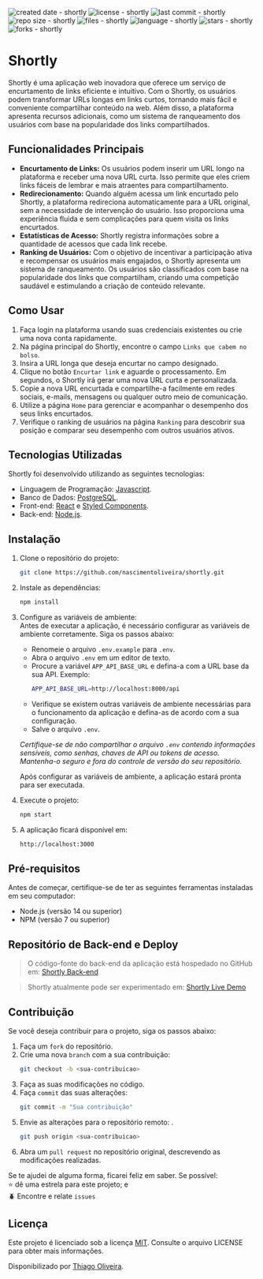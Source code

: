![created date - shortly](https://img.shields.io/date/1671332400?color=007ec6&label=created%20at&style=flat-square)
![license - shortly](https://img.shields.io/github/license/nascimentoliveira/shortly?color=007ec6&style=flat-square)
![last commit - shortly](https://img.shields.io/github/last-commit/nascimentoliveira/shortly?color=007ec6&style=flat-square)
![repo size - shortly](https://img.shields.io/github/repo-size/nascimentoliveira/shortly?color=007ec6&style=flat-square)
![files - shortly](https://img.shields.io/github/directory-file-count/nascimentoliveira/shortly?color=007ec6&style=flat-square)
![language - shortly](https://img.shields.io/github/languages/top/nascimentoliveira/shortly?color=007ec6&style=flat-square)
![stars - shortly](https://img.shields.io/github/stars/nascimentoliveira/shortly?color=007ec6&style=flat-square)
![forks - shortly](https://img.shields.io/github/forks/nascimentoliveira/shortly?color=007ec6&style=flat-square)

# Shortly

Shortly é uma aplicação web inovadora que oferece um serviço de encurtamento de links eficiente e intuitivo. Com o Shortly, os usuários podem transformar URLs longas em links curtos, tornando mais fácil e conveniente compartilhar conteúdo na web. Além disso, a plataforma apresenta recursos adicionais, como um sistema de ranqueamento dos usuários com base na popularidade dos links compartilhados.

## Funcionalidades Principais

- **Encurtamento de Links:** Os usuários podem inserir um URL longo na plataforma e receber uma nova URL curta. Isso permite que eles criem links fáceis de lembrar e mais atraentes para compartilhamento.
- **Redirecionamento:** Quando alguém acessa um link encurtado pelo Shortly, a plataforma redireciona automaticamente para a URL original, sem a necessidade de intervenção do usuário. Isso proporciona uma experiência fluida e sem complicações para quem visita os links encurtados.
- **Estatísticas de Acesso:** Shortly registra informações sobre a quantidade de acessos que cada link recebe.
- **Ranking de Usuários:** Com o objetivo de incentivar a participação ativa e recompensar os usuários mais engajados, o Shortly apresenta um sistema de ranqueamento. Os usuários são classificados com base na popularidade dos links que compartilham, criando uma competição saudável e estimulando a criação de conteúdo relevante.

## Como Usar

1. Faça login na plataforma usando suas credenciais existentes ou crie uma nova conta rapidamente.
2. Na página principal do Shortly, encontre o campo `Links que cabem no bolso`.
3. Insira a URL longa que deseja encurtar no campo designado.
4. Clique no botão `Encurtar link` e aguarde o processamento. Em segundos, o Shortly irá gerar uma nova URL curta e personalizada.
5. Copie a nova URL encurtada e compartilhe-a facilmente em redes sociais, e-mails, mensagens ou qualquer outro meio de comunicação.
6. Utilize a página `Home` para gerenciar e acompanhar o desempenho dos seus links encurtados.
7. Verifique o ranking de usuários na página `Ranking` para descobrir sua posição e comparar seu desempenho com outros usuários ativos.

## Tecnologias Utilizadas

Shortly foi desenvolvido utilizando as seguintes tecnologias:

- Linguagem de Programação: [Javascript](https://developer.mozilla.org/pt-BR/docs/Web/JavaScript/Reference).
- Banco de Dados: [PostgreSQL](https://www.postgresql.org/about/).
- Front-end: [React](https://react.dev/learn) e [Styled Components](https://styled-components.com/).
- Back-end: [Node.js](https://nodejs.org/en/about).

## Instalação
1. Clone o repositório do projeto:
    ```bash
    git clone https://github.com/nascimentoliveira/shortly.git
    ```

2. Instale as dependências:
    ```bash
    npm install
    ```
3. Configure as variáveis de ambiente:  
    Antes de executar a aplicação, é necessário configurar as variáveis de ambiente corretamente. Siga os passos abaixo:

    -  Renomeie o arquivo `.env.example` para `.env`.
    - Abra o arquivo `.env` em um editor de texto.
    - Procure a variável `APP_API_BASE_URL` e defina-a com a URL base da sua API. Exemplo:  
        ```bash
        APP_API_BASE_URL=http://localhost:8000/api
        ```
    - Verifique se existem outras variáveis de ambiente necessárias para o funcionamento da aplicação e defina-as de acordo com a sua configuração.
    - Salve o arquivo `.env`.
    
    *Certifique-se de não compartilhar o arquivo `.env` contendo informações sensíveis, como senhas, chaves de API ou tokens de acesso. Mantenha-o seguro e fora do controle de versão do seu repositório.*

    Após configurar as variáveis de ambiente, a aplicação estará pronta para ser executada.

4. Execute o projeto:
    ```bash
    npm start
    ```
5. A aplicação ficará disponível em:
    ```bash
    http://localhost:3000
    ```
## Pré-requisitos

Antes de começar, certifique-se de ter as seguintes ferramentas instaladas em seu computador:  
-   Node.js (versão 14 ou superior)
-   NPM (versão 7 ou superior)

## Repositório de Back-end e Deploy

> O código-fonte do back-end da aplicação está hospedado no GitHub em: [Shortly Back-end](https://github.com/nascimentoliveira/shortly-api)

>Shortly atualmente pode ser experimentado em: [Shortly Live Demo](https://nascimentoliveira-shortly.vercel.app)

## Contribuição

Se você deseja contribuir para o projeto, siga os passos abaixo:

1. Faça um `fork` do repositório.
2. Crie uma nova `branch` com a sua contribuição: 
    ```bash
    git checkout -b <sua-contribuicao>
    ```
3. Faça as suas modificações  no código.
4. Faça `commit` das suas alterações:
    ```bash
    git commit -m "Sua contribuição"
    ```
5. Envie as alterações para o repositório remoto: .
    ```bash
    git push origin <sua-contribuicao>
    ```
6. Abra um `pull request` no repositório original, descrevendo as modificações realizadas.

Se te ajudei de alguma forma, ficarei feliz em saber. Se possível:  
⭐️ dê uma estrela para este projeto; e   
🪲 Encontre e relate `issues`

## Licença

Este projeto é licenciado sob a licença [MIT](https://choosealicense.com/licenses/mit/). Consulte o arquivo LICENSE para obter mais informações.

Disponibilizado por [Thiago Oliveira](https://www.linkedin.com/in/nascimentoliveira/).
